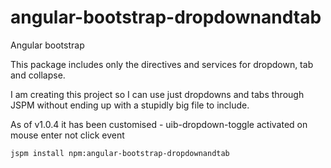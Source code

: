 # angular-bootstrap-dropdownandtab

Angular bootstrap

This package includes only the directives and services for dropdown, tab and collapse.

I am creating this project so I can use just dropdowns and tabs through JSPM without ending up with a stupidly big file to include.

As of v1.0.4 it has been customised - uib-dropdown-toggle activated on mouse enter not click event

`jspm install npm:angular-bootstrap-dropdownandtab`

